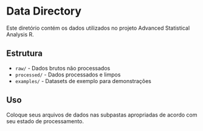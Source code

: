 # Data Directory

Este diretório contém os dados utilizados no projeto Advanced Statistical Analysis R.

## Estrutura

- `raw/` - Dados brutos não processados
- `processed/` - Dados processados e limpos
- `examples/` - Datasets de exemplo para demonstrações

## Uso

Coloque seus arquivos de dados nas subpastas apropriadas de acordo com seu estado de processamento.
